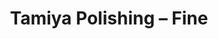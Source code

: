 ---
layout: product
title: "Tamiya Polishing – Fine"
price: "800" 
desc: "Sredstvo za poliranje"
img_path: "/assets/img/87069.jpg"
brand: "N/A"
available: false
special_offer: false
new: true
soon: false
cat: "070000"
subcat: "070500"
subsubcat: "0N/A"
sifra: "87069"
popular: false
---